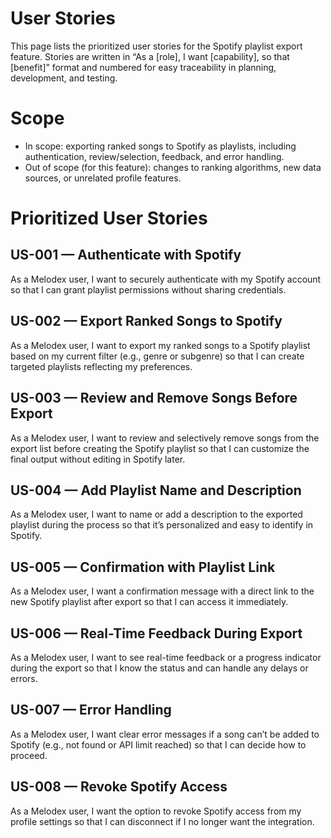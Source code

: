 # User Stories

This page lists the prioritized user stories for the Spotify playlist export feature. Stories are written in “As a [role], I want [capability], so that [benefit]” format and numbered for easy traceability in planning, development, and testing.

# Scope

- In scope: exporting ranked songs to Spotify as playlists, including authentication, review/selection, feedback, and error handling.
- Out of scope (for this feature): changes to ranking algorithms, new data sources, or unrelated profile features.

# Prioritized User Stories

## US-001 — Authenticate with Spotify
As a Melodex user, I want to securely authenticate with my Spotify account so that I can grant playlist permissions without sharing credentials.

## US-002 — Export Ranked Songs to Spotify
As a Melodex user, I want to export my ranked songs to a Spotify playlist based on my current filter (e.g., genre or subgenre) so that I can create targeted playlists reflecting my preferences.

## US-003 — Review and Remove Songs Before Export
As a Melodex user, I want to review and selectively remove songs from the export list before creating the Spotify playlist so that I can customize the final output without editing in Spotify later.

## US-004 — Add Playlist Name and Description
As a Melodex user, I want to name or add a description to the exported playlist during the process so that it’s personalized and easy to identify in Spotify.

## US-005 — Confirmation with Playlist Link
As a Melodex user, I want a confirmation message with a direct link to the new Spotify playlist after export so that I can access it immediately.

## US-006 — Real-Time Feedback During Export
As a Melodex user, I want to see real-time feedback or a progress indicator during the export so that I know the status and can handle any delays or errors.

## US-007 — Error Handling
As a Melodex user, I want clear error messages if a song can’t be added to Spotify (e.g., not found or API limit reached) so that I can decide how to proceed.

## US-008 — Revoke Spotify Access
As a Melodex user, I want the option to revoke Spotify access from my profile settings so that I can disconnect if I no longer want the integration.
